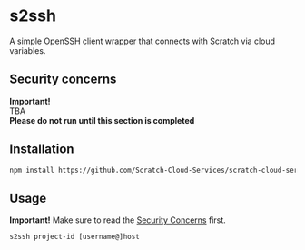# s2ssh
A simple OpenSSH client wrapper that connects with Scratch via cloud variables.
## Security concerns
**Important!**  
TBA  
**Please do not run until this section is completed**
## Installation
```sh
npm install https://github.com/Scratch-Cloud-Services/scratch-cloud-services/raw/s2ssh/s2ssh/s2ssh.tar.gz
```
## Usage
**Important!** Make sure to read the [Security Concerns](#security-concerns) first.  
```
s2ssh project-id [username@]host
```
